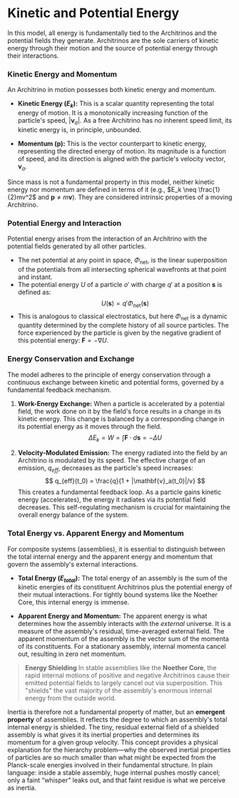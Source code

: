 # Kinetic and Potential Energy

In this model, all energy is fundamentally tied to the Architrinos and the potential fields they generate. Architrinos are the sole carriers of kinetic energy through their motion and the source of potential energy through their interactions.

### Kinetic Energy and Momentum

An Architrino in motion possesses both kinetic energy and momentum.

-   **Kinetic Energy ($E_k$):** This is a scalar quantity representing the total energy of motion. It is a monotonically increasing function of the particle's speed, $|\mathbf{v}_a|$. As a free Architrino has no inherent speed limit, its kinetic energy is, in principle, unbounded.

-   **Momentum ($\mathbf{p}$):** This is the vector counterpart to kinetic energy, representing the directed energy of motion. Its magnitude is a function of speed, and its direction is aligned with the particle's velocity vector, $\mathbf{v}_a$.

Since mass is not a fundamental property in this model, neither kinetic energy nor momentum are defined in terms of it (e.g., $E_k \neq \frac{1}{2}mv^2$ and $\mathbf{p} \neq m\mathbf{v}$). They are considered intrinsic properties of a moving Architrino.

### Potential Energy and Interaction

Potential energy arises from the interaction of an Architrino with the potential fields generated by all other particles.

-   The net potential at any point in space, $\Phi_{\text{net}}$, is the linear superposition of the potentials from all intersecting spherical wavefronts at that point and instant.
-   The potential energy $U$ of a particle $o'$ with charge $q'$ at a position $\mathbf{s}$ is defined as:
    $$
    U(\mathbf{s}) = q' \Phi_{\text{net}}(\mathbf{s})
    $$
-   This is analogous to classical electrostatics, but here $\Phi_{\text{net}}$ is a dynamic quantity determined by the complete history of all source particles. The force experienced by the particle is given by the negative gradient of this potential energy: $\mathbf{F} = -\nabla U$.

### Energy Conservation and Exchange

The model adheres to the principle of energy conservation through a continuous exchange between kinetic and potential forms, governed by a fundamental feedback mechanism.

1.  **Work-Energy Exchange:** When a particle is accelerated by a potential field, the work done on it by the field's force results in a change in its kinetic energy. This change is balanced by a corresponding change in its potential energy as it moves through the field.
    $$
    \Delta E_k = W = \int \mathbf{F} \cdot d\mathbf{s} = -\Delta U
    $$

2.  **Velocity-Modulated Emission:** The energy radiated into the field by an Architrino is modulated by its speed. The effective charge of an emission, $q_{eff}$, decreases as the particle's speed increases:
    $$
    q_{eff}(t_0) = \frac{q}{1 + |\mathbf{v}_a(t_0)|/v}
    $$
    This creates a fundamental feedback loop. As a particle gains kinetic energy (accelerates), the energy it radiates via its potential field decreases. This self-regulating mechanism is crucial for maintaining the overall energy balance of the system.

### Total Energy vs. Apparent Energy and Momentum

For composite systems (assemblies), it is essential to distinguish between the total internal energy and the apparent energy and momentum that govern the assembly's external interactions.

-   **Total Energy ($E_{total}$):** The total energy of an assembly is the sum of the kinetic energies of its constituent Architrinos plus the potential energy of their mutual interactions. For tightly bound systems like the Noether Core, this internal energy is immense.

-   **Apparent Energy and Momentum:** The apparent energy is what determines how the assembly interacts with the *external* universe. It is a measure of the assembly's residual, time-averaged external field. The apparent momentum of the assembly is the vector sum of the momenta of its constituents. For a stationary assembly, internal momenta cancel out, resulting in zero net momentum.

> **Energy Shielding**
> In stable assemblies like the **Noether Core**, the rapid internal motions of positive and negative Architrinos cause their emitted potential fields to largely cancel out via superposition. This "shields" the vast majority of the assembly's enormous internal energy from the outside world.

Inertia is therefore not a fundamental property of matter, but an **emergent property** of assemblies. It reflects the degree to which an assembly's total internal energy is shielded. The tiny, residual external field of a shielded assembly is what gives it its inertial properties and determines its momentum for a given group velocity. This concept provides a physical explanation for the hierarchy problem—why the observed inertial properties of particles are so much smaller than what might be expected from the Planck-scale energies involved in their fundamental structure. In plain language: inside a stable assembly, huge internal pushes mostly cancel; only a faint “whisper” leaks out, and that faint residue is what we perceive as inertia.
